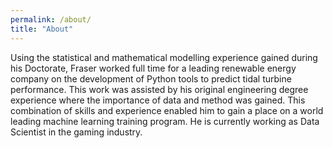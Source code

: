 ```yaml
---
permalink: /about/
title: "About"
---
```


Using the statistical and mathematical modelling experience gained during his Doctorate, Fraser worked full time for a leading renewable energy company on the development of Python tools to predict tidal turbine performance. This work was assisted by his original engineering degree experience where the importance of data and method was gained. This combination of skills and experience enabled him to gain a place on a world leading machine learning training program. He is currently working as Data Scientist in the gaming industry.
